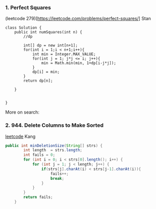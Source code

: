 ### 1. Perfect Squares
(leetcode 279)[https://leetcode.com/problems/perfect-squares/]
Stan
```
class Solution {
    public int numSquares(int n) {
        //dp
        
        int[] dp = new int[n+1];
        for(int i = 1;i < n+1;i++){
            int min = Integer.MAX_VALUE;
            for(int j = 1; j*j <= i; j++){
                min = Math.min(min, 1+dp[i-j*j]);
            }
            dp[i] = min;
        }
        return dp[n];
        
    }
    
    
}
```

More on search:


### 2. 944. Delete Columns to Make Sorted
[leetcode](https://leetcode.com/problems/delete-columns-to-make-sorted/)
Kang

```java
public int minDeletionSize(String[] strs) {
        int length  = strs.length;
        int fails = 0;
        for (int i = 0; i < strs[0].length(); i++) {
            for (int j = 1; j < length; j++) {
                if(strs[j].charAt(i) < strs[j-1].charAt(i)){
                    fails++;
                    break;
                }
            }
        }
        return fails;
    }
    
 ```
